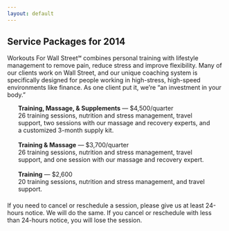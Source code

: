 ```yaml
---
layout: default
---
```


## Service Packages for 2014

Workouts For Wall Street℠ combines personal training with lifestyle management to remove pain, reduce stress and improve flexibility. Many of our clients work on Wall Street, and our unique coaching system is specifically designed for people working in high-stress, high-speed environments like finance. As one client put it, we’re “an investment in your body.”

<div style="max-width:90%;margin:0 auto 1.5em auto;">
<strong>Training, Massage, & Supplements</strong> — $4,500/quarter</br>
26 training sessions, nutrition and stress management, travel support, two sessions with our massage and recovery experts, and a customized 3-month supply kit.</br>
</br>
<strong>Training & Massage</strong> — $3,700/quarter</br>
26 training sessions, nutrition and stress management, travel support, and one session with our massage and recovery expert.</br>
</br>
<strong>Training</strong> — $2,600</br>
20 training sessions, nutrition and stress management, and travel support.</br>
</div>

If you need to cancel or reschedule a session, please give us at least 24-hours notice. We will do the same. If you cancel or reschedule with less than 24-hours notice, you will lose the session.

